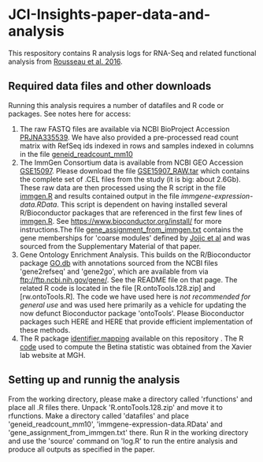 # JCI-Insights-paper-data-and-analysis

This respository contains R analysis logs for RNA-Seq and related functional analysis from [Rousseau et al. 2016](https://insight.jci.org/articles/view/88178).

## Required data files and other downloads
Running this analysis requires a number of datafiles and R code or packages. See notes here for access:
1. The raw FASTQ files are available via NCBI BioProject Accession [PRJNA335539](https://www.ncbi.nlm.nih.gov/bioproject/PRJNA335539). We have also provided a pre-processed read count matrix with RefSeq ids indexed in rows and samples indexed in columns in the file [geneid_readcount_mm10](https://github.com/rbhwilliams/JCI-Insights-paper-data-and-analysis/blob/master/geneid_readcount_mm10) 
2. The ImmGen Consortium data is available from NCBI GEO Accession [GSE15097](https://www.ncbi.nlm.nih.gov/geo/query/acc.cgi?acc=GSE15907). Please download the file [GSE15907_RAW.tar](https://www.ncbi.nlm.nih.gov/geo/download/?acc=GSE15907&format=file) which contains the complete set of .CEL files from the study (it is big: about 2.6Gb). These raw data are then processed using the R script in the file [immgen.R](https://github.com/rbhwilliams/JCI-Insights-paper-data-and-analysis/blob/master/immgen.R) and results contained output in the file *immgene-expression-data.RData*. This script is dependent on having installed several R/Bioconductor packages that are referenced in the first few lines of [immgen.R](https://github.com/rbhwilliams/JCI-Insights-paper-data-and-analysis/blob/master/immgen.R). See https://www.bioconductor.org/install/ for more instructions.The file [gene_assignment_from_immgen.txt]() contains the gene memberships for 'coarse modules' defined by [Jojic et al](http://www.nature.com/ni/journal/v14/n6/full/ni.2587.html) and was sourced from the Supplementary Material of that paper.
3. Gene Ontology Enrichment Analysis. This builds on the R/Bioconductor package [GO.db]() with annotations sourced from the NCBI files 'gene2refseq' and 'gene2go', which are available from via ftp://ftp.ncbi.nih.gov/gene/. See the README file on that page. The related R code is located in the file [R.ontoTools.128.zip] and [rw.ontoTools.R]. The code we have used here is *not recommended for general use* and was used here primarily as a vehicle for updating the now defunct Bioconductor package 'ontoTools'. Please Bioconductor packages such HERE and HERE that provide efficient implementation of these methods. 
4. The R package [identifier.mapping](https://github.com/rbhwilliams/identifier.mapping) available on this repository . The R [code](http://xavierlab2.mgh.harvard.edu/EnrichmentProfiler/EnrichmentProfilerDownload/EnrichmentScore.R) used to compute the Betina statistic was obtained from the Xavier lab website at MGH.  

## Setting up and runnig the analysis
From the working directory, please make a directory called 'rfunctions' and place all .R files there. Unpack 'R.ontoTools.128.zip' and move it to rfunctions. Make a directory called 'datafiles' and place 'geneid_readcount_mm10', 'immgene-expression-data.RData' and 'gene_assignment_from_immgen.txt' there. Run R in the working directory and use the 'source' command on 'log.R' to run the entire analysis and produce all outputs as specified in the paper.
